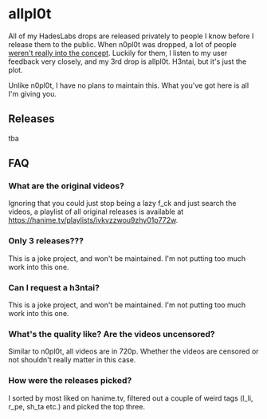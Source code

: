 # allpl0t
All of my HadesLabs drops are released privately to people I know before I release them to the public. When n0pl0t was dropped, a lot of people [weren't really into the concept](https://ibb.co/zR6p5Sg). Luckily for them, I listen to my user feedback very closely, and my 3rd drop is allpl0t. H3ntai, but it's just the plot.

Unlike n0pl0t, I have no plans to maintain this. What you've got here is all I'm giving you.

## Releases
tba

## FAQ
### What are the original videos?
Ignoring that you could just stop being a lazy f_ck and just search the videos, a playlist of all original releases is available at https://hanime.tv/playlists/ivkvzzwou9zhy01p772w.

### Only 3 releases???
This is a joke project, and won't be maintained. I'm not putting too much work into this one.

### Can I request a h3ntai?
This is a joke project, and won't be maintained. I'm not putting too much work into this one.

### What's the quality like? Are the videos uncensored?
Similar to n0pl0t, all videos are in 720p. Whether the videos are censored or not shouldn't really matter in this case.

### How were the releases picked?
I sorted by most liked on hanime.tv, filtered out a couple of weird tags (l_li, r_pe, sh_ta etc.) and picked the top three.
